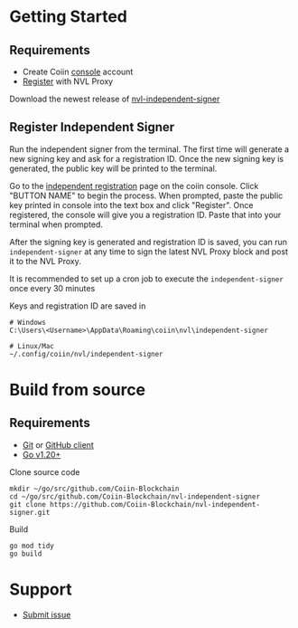 # Getting Started

## Requirements
* Create Coiin [console]() account
* [Register]() with NVL Proxy

Download the newest release of [nvl-independent-signer](https://github.com/Coiin-Blockchain/nvl-independent-signer/releases)

## Register Independent Signer

Run the independent signer from the terminal. The first time will generate a new signing key and ask
for a registration ID. Once the new signing key is generated, the public key will be printed to the terminal.

Go to the [independent registration]() page on the coiin console. Click "BUTTON NAME" to begin the process. 
When prompted, paste the public key printed in console into the text box and click "Register". Once
registered, the console will give you a registration ID. Paste that into your terminal when prompted.

After the signing key is generated and registration ID is saved, you can run `independent-signer` at any
time to sign the latest NVL Proxy block and post it to the NVL Proxy.

It is recommended to set up a cron job to execute the `independent-signer` once every 30 minutes

Keys and registration ID are saved in

    # Windows
    C:\Users\<Username>\AppData\Roaming\coiin\nvl\independent-signer
    
    # Linux/Mac
    ~/.config/coiin/nvl/independent-signer

# Build from source

## Requirements
* [Git](https://git-scm.com/) or [GitHub client](https://desktop.github.com/)
* [Go v1.20+](https://go.dev/dl/)


Clone source code

    mkdir ~/go/src/github.com/Coiin-Blockchain
    cd ~/go/src/github.com/Coiin-Blockchain/nvl-independent-signer
    git clone https://github.com/Coiin-Blockchain/nvl-independent-signer.git

Build

    go mod tidy
    go build

# Support

* [Submit issue](https://github.com/Coiin-Blockchain/nvl-independent-signer/issues)
